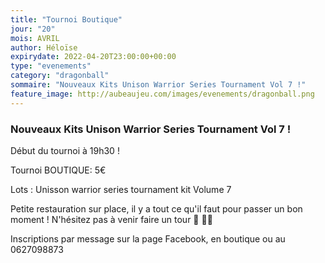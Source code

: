 ```yaml
---
title: "Tournoi Boutique"
jour: "20"
mois: AVRIL
author: Héloïse
expirydate: 2022-04-20T23:00:00+00:00
type: "evenements"
category: "dragonball"
sommaire: "Nouveaux Kits Unison Warrior Series Tournament Vol 7 !"
feature_image: http://aubeaujeu.com/images/evenements/dragonball.png
---
```

### Nouveaux Kits Unison Warrior Series Tournament Vol 7 !

Début du tournoi à 19h30 !

Tournoi BOUTIQUE: 5€

Lots : Unisson warrior series tournament kit Volume 7


Petite restauration sur place, il y a tout ce qu'il faut pour passer un bon moment ! N'hésitez pas à venir faire un tour 🥪 🥤🍿


Inscriptions par message sur la page Facebook, en boutique ou au 0627098873
